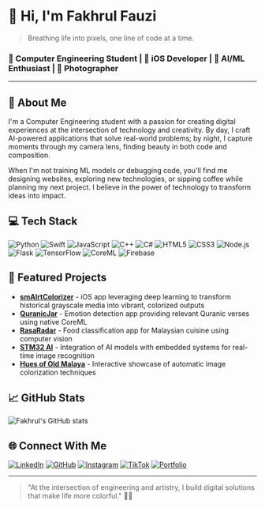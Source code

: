 # 👋 Hi, I'm Fakhrul Fauzi

> Breathing life into pixels, one line of code at a time.

### 🧠 Computer Engineering Student | 📱 iOS Developer | 🤖 AI/ML Enthusiast | 📸 Photographer

---

## 🚀 About Me

I'm a Computer Engineering student with a passion for creating digital experiences at the intersection of technology and creativity. By day, I craft AI-powered applications that solve real-world problems; by night, I capture moments through my camera lens, finding beauty in both code and composition.

When I'm not training ML models or debugging code, you'll find me designing websites, exploring new technologies, or sipping coffee while planning my next project. I believe in the power of technology to transform ideas into impact.

## 💻 Tech Stack

![Python](https://img.shields.io/badge/-Python-3776AB?style=flat-square&logo=python&logoColor=white)
![Swift](https://img.shields.io/badge/-Swift-FA7343?style=flat-square&logo=swift&logoColor=white)
![JavaScript](https://img.shields.io/badge/-JavaScript-F7DF1E?style=flat-square&logo=javascript&logoColor=black)
![C++](https://img.shields.io/badge/-C++-00599C?style=flat-square&logo=c%2B%2B&logoColor=white)
![C#](https://img.shields.io/badge/-C%23-239120?style=flat-square&logo=c-sharp&logoColor=white)
![HTML5](https://img.shields.io/badge/-HTML5-E34F26?style=flat-square&logo=html5&logoColor=white)
![CSS3](https://img.shields.io/badge/-CSS3-1572B6?style=flat-square&logo=css3&logoColor=white)
![Node.js](https://img.shields.io/badge/-Node.js-339933?style=flat-square&logo=node.js&logoColor=white)
![Flask](https://img.shields.io/badge/-Flask-000000?style=flat-square&logo=flask&logoColor=white)
![TensorFlow](https://img.shields.io/badge/-TensorFlow-FF6F00?style=flat-square&logo=tensorflow&logoColor=white)
![CoreML](https://img.shields.io/badge/-CoreML-000000?style=flat-square&logo=apple&logoColor=white)
![Firebase](https://img.shields.io/badge/-Firebase-FFCA28?style=flat-square&logo=firebase&logoColor=black)

## 🔭 Featured Projects

- **[smAIrtColorizer](https://github.com/p1sangmas/smAIrtColorizer)** - iOS app leveraging deep learning to transform historical grayscale media into vibrant, colorized outputs
- **[QuranicJar](https://github.com/p1sangmas/QuranicJarNative)** - Emotion detection app providing relevant Quranic verses using native CoreML
- **[RasaRadar](https://github.com/p1sangmas/RasaRadar)** - Food classification app for Malaysian cuisine using computer vision
- **[STM32 AI](https://github.com/p1sangmas/STM-AI)** - Integration of AI models with embedded systems for real-time image recognition
- **[Hues of Old Malaya](https://huesofoldmalaya.pages.dev)** - Interactive showcase of automatic image colorization techniques

## 📈 GitHub Stats

![Fakhrul's GitHub stats](https://github-readme-stats.vercel.app/api?username=p1sangmas&show_icons=true&theme=tokyonight)

## 🌐 Connect With Me

[![LinkedIn](https://img.shields.io/badge/-LinkedIn-0A66C2?style=flat-square&logo=linkedin&logoColor=white)](https://www.linkedin.com/in/fakhrul-fauzi/)
[![GitHub](https://img.shields.io/badge/-GitHub-181717?style=flat-square&logo=github&logoColor=white)](https://github.com/p1sangmas)
[![Instagram](https://img.shields.io/badge/-Instagram-E4405F?style=flat-square&logo=instagram&logoColor=white)](https://www.instagram.com/fakhrulfauzii)
[![TikTok](https://img.shields.io/badge/-TikTok-000000?style=flat-square&logo=tiktok&logoColor=white)](https://www.tiktok.com/@fakhrulfauzii)
[![Portfolio](https://img.shields.io/badge/-Portfolio-000000?style=flat-square&logo=safari&logoColor=white)](https://p1sangmas.github.io)

---

> "At the intersection of engineering and artistry, I build digital solutions that make life more colorful." 📱✨
